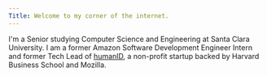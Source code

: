 ```yaml
---
Title: Welcome to my corner of the internet.
---
```

I'm a Senior studying Computer Science and Engineering at Santa Clara University. I am a former Amazon Software Development Engineer Intern and former Tech Lead of [humanID](human-id.org), a non-profit startup backed by Harvard Business School and Mozilla.

